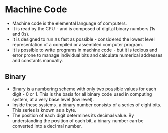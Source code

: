 # Machine Code

- Machine code is the elemental language of computers.
- It is read by the CPU - and is composed of digital binary numbers (1s and 0s).
- It is designed to run as fast as possible - considered the lowest level representation of a compiled or assembled computer program.
- It is possible to write programs in machine code - but it is tedious and error prone to manage individual bits and calculate numerical addresses and constants manually.


## Binary

- Binary is a numbering scheme with only two possible values for each digit - 0 or 1. This is the basis for all binary code used in computing system, at a very base level (low level).
- Inside these systems, a binary number consists of a series of eight bits. This series is known as a byte.
- The position of each digit determines its decimal value. By understanding the position of each bit, a binary number can be converted into a decimal number. 